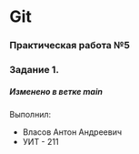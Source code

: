 # Git 
### Практическая работа №5 
### Задание 1. 
##### Изменено в ветке main
Выполнил: 
* Власов Антон Андреевич 
* УИТ - 211
